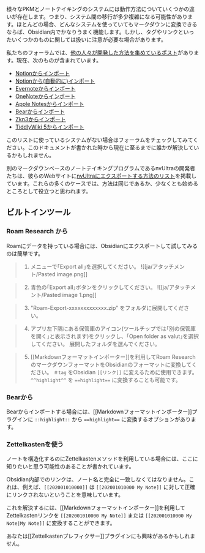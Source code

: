 様々なPKMとノートテイキングのシステムには動作方法についていくつかの違いが存在します。つまり、システム間の移行が多少複雑になる可能性があります。ほとんどの場合、どんなシステムを使っていてもマークダウンに変換できるならば、Obsidian内でかなりうまく機能します。しかし、タグやリンクといったいくつかのものに関しては扱いに注意が必要な場合があります。

私たちのフォーラムでは、[他の人々が開発した方法を集めているポスト](https://forum.obsidian.md/t/meta-post-migration-workflows/768)があります。現在、次のものが含まれています。

- [Notionからインポート](https://forum.obsidian.md/t/import-from-notion/636)
- [Notionから(自動的に)インポート](https://forum.obsidian.md/t/notion-2-obsidian-migration-instructions/2728)
- [Evernoteからインポート](https://forum.obsidian.md/t/import-from-evernote/108)
- [OneNoteからインポート](https://forum.obsidian.md/t/new-tool-for-migration-from-onenote-updated-and-improved-version/3055)
- [Apple Notesからインポート](https://forum.obsidian.md/t/migrate-from-apple-notes-to-obsidian/732)
- [Bearからインポート](https://forum.obsidian.md/t/import-from-bear-app/2284)
- [Zkn3からインポート](https://forum.obsidian.md/t/migrating-from-zkn3-to-obsidian-without-losing-your-tags-and-internal-links-documentation/7457)
- [TiddlyWiki 5からインポート](https://forum.obsidian.md/t/migrate-from-tiddlywiki-5-to-obsidian/731)

このリストに使っているシステムがない場合はフォーラムをチェックしてみてください。このドキュメントが書かれた時から現在に至るまでに誰かが解決しているかもしれません。

別のマークダウンベースのノートテイキングプログラムであるnvUltraの開発者たちは、彼らのWebサイトに[nvUltraにエクスポートする方法のリスト](https://nvultra.com/help/importing)を掲載しています。これらの多くのケースでは、方法は同じであるか、少なくとも始めるところとして役立つと思われます。

## ビルトインツール

### Roam Research から

Roamにデータを持っている場合には、Obsidianにエクスポートして試してみるのは簡単です。

> 1. メニューで｢Export all｣を選択してください。
> ![[ja/アタッチメント/Pasted image.png]]

> 2. 青色の｢Export all｣ボタンをクリックしてください。
> ![[ja/アタッチメント/Pasted image 1.png]]

> 3. "Roam-Export-xxxxxxxxxxxxx.zip" をフォルダに展開してください。

> 4. アプリ左下隅にある保管庫のアイコン(ツールチップでは｢別の保管庫を開く｣と表示されます)をクリックし、｢Open folder as valut｣を選択してください。
> 展開したフォルダを選んでください。

> 5. [[Markdownフォーマットインポーター]]を利用してRoam ResearchのマークダウンフォーマットをObsidianのフォーマットに変換してください。
> `＃tag` をObsidian `[[リンク]]` に変えるために使用できます。
> `^^highlight^^` を `==highlight==` に変換することも可能です。


### Bearから

Bearからインポートする場合には、[[Markdownフォーマットインポーター]]プラグインに `::highlight::` から `==highlight==` に変換するオプションがあります。

### Zettelkastenを使う

ノートを構造化するのにZettelkastenメソッドを利用している場合には、ここに知りたいと思う可能性のあることが書かれています。

Obsidian内部でのリンクは、ノート名と完全に一致しなくてはなりません。これは、例えば、`[[202001010000]]` は `[[202001010000 My Note]]` に対して正確にリンクされないということを意味しています。

これを解決するには、[[Markdownフォーマットインポーター]]を利用してZettelkastenリンクを `[[202001010000 My Note]]` または `[[202001010000 My Note|My Note]]` に変換することができます。

あなたは[[Zettelkastenプレフィクサー]]プラグインにも興味があるかもしれません。